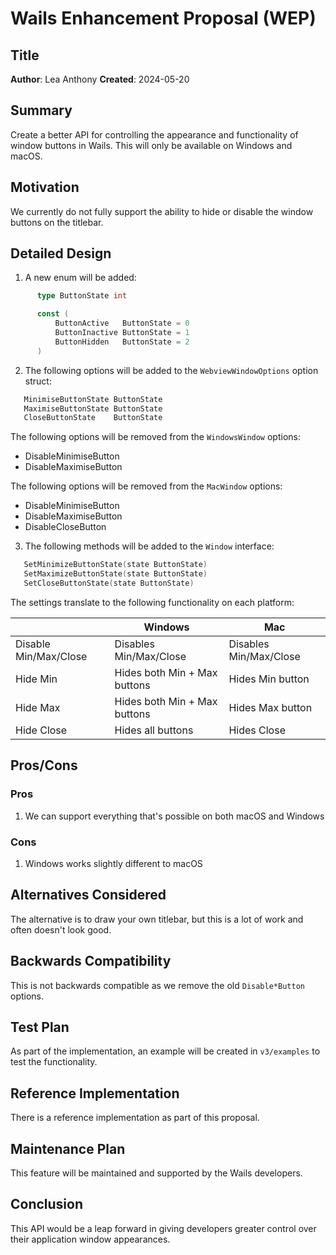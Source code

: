 # Wails Enhancement Proposal (WEP)

## Title

**Author**: Lea Anthony
**Created**: 2024-05-20

## Summary

Create a better API for controlling the appearance and functionality of window buttons in Wails.
This will only be available on Windows and macOS.

## Motivation

We currently do not fully support the ability to hide or disable the window buttons on the titlebar. 

## Detailed Design

1. A new enum will be added:

```go
      type ButtonState int

      const (
          ButtonActive   ButtonState = 0
          ButtonInactive ButtonState = 1
          ButtonHidden   ButtonState = 2
      )
```

2. The following options will be added to the `WebviewWindowOptions` option struct:

```go
   MinimiseButtonState ButtonState
   MaximiseButtonState ButtonState
   CloseButtonState    ButtonState
```

The following options will be removed from the `WindowsWindow` options:

- DisableMinimiseButton
- DisableMaximiseButton

The following options will be removed from the `MacWindow` options:

- DisableMinimiseButton
- DisableMaximiseButton
- DisableCloseButton

3. The following methods will be added to the `Window` interface:

```go
   SetMinimizeButtonState(state ButtonState)
   SetMaximizeButtonState(state ButtonState)
   SetCloseButtonState(state ButtonState)
```

The settings translate to the following functionality on each platform:

|                       | Windows                      | Mac                    |
|-----------------------|------------------------------|------------------------|
| Disable Min/Max/Close | Disables Min/Max/Close       | Disables Min/Max/Close |
| Hide Min              | Hides both Min + Max buttons | Hides Min button       |
| Hide Max              | Hides both Min + Max buttons | Hides Max button       |
| Hide Close            | Hides all buttons            | Hides Close            |

## Pros/Cons

### Pros

1. We can support everything that's possible on both macOS and Windows

### Cons

1. Windows works slightly different to macOS

## Alternatives Considered

The alternative is to draw your own titlebar, but this is a lot of work and often doesn't look good.

## Backwards Compatibility

This is not backwards compatible as we remove the old `Disable*Button` options.

## Test Plan

As part of the implementation, an example will be created in `v3/examples` to test the functionality.

## Reference Implementation

There is a reference implementation as part of this proposal.

## Maintenance Plan

This feature will be maintained and supported by the Wails developers.

## Conclusion

This API would be a leap forward in giving developers greater control over their application window appearances.

